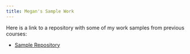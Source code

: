 ```yaml
---
title: Megan's Sample Work
---
```


Here is a link to a repository with some of my work samples from previous courses:

- [Sample Repository](https://github.com/MeganBgit/SampleWork)
